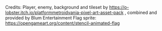 Credits:
Player, enemy, background and tileset by https://o-lobster.itch.io/platformmetroidvania-pixel-art-asset-pack , combined and provided by Blum Entertainment
Flag sprite: https://opengameart.org/content/stencil-animated-flag
